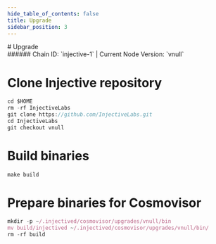 ```yaml
---
hide_table_of_contents: false
title: Upgrade
sidebar_position: 3
---
```


<div class="h1-with-icon icon-injective">
# Upgrade
</div>
###### Chain ID: `injective-1` | Current Node Version: `vnull`


# Clone Injective repository
```js
cd $HOME
rm -rf InjectiveLabs
git clone https://github.com/InjectiveLabs.git
cd InjectiveLabs
git checkout vnull
 ```

# Build binaries
```js
make build
 ```

# Prepare binaries for Cosmovisor
```js
mkdir -p ~/.injectived/cosmovisor/upgrades/vnull/bin
mv build/injectived ~/.injectived/cosmovisor/upgrades/vnull/bin/
rm -rf build
```